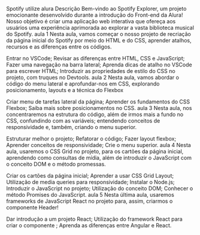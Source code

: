 Spotify utilize alura
Descrição
Bem-vindo ao Spotify Explorer, um projeto emocionante desenvolvido durante a introdução do Front-end da Alura!
Nosso objetivo é criar uma aplicação web interativa que ofereça aos usuários uma experiência aprimorada ao explorar a vasta biblioteca musical do Spotify.
aula 1
Nesta aula, vamos começar o nosso projeto de recriação da página inicial do Spotify por meio do HTML e do CSS, aprender atalhos, recursos e as diferenças entre os códigos.

Entrar no VSCode;
Revisar as diferenças entre HTML, CSS e JavaScript;
Fazer uma navegação na barra lateral;
Aprenda dicas de atalho no VSCode para escrever HTML;
Introduzir as propriedades de estilo do CSS no projeto, com truques no Devtools.
aula 2
Nesta aula, vamos abordar o código do menu lateral e aprofundar-nos em CSS, explorando posicionamento, layouts e a técnica do Flexbox

Criar menu de tarefas lateral da página;
Aprender os fundamentos do CSS Flexbox;
Saiba mais sobre posicionamentos no CSS.
aula 3
Nesta aula, nos concentraremos na estrutura do código, além de irmos mais a fundo no CSS, confundindo com as variáveis; entendendo conceitos de responsividade e, também, criando o menu superior.

Estruturar melhor o projeto;
Refatorar o código;
Fazer layout flexbox;
Aprender conceitos de responsividade;
Crie o menu superior.
aula 4
Nesta aula, usaremos o CSS Grid no projeto, para os cartões da página inicial, aprendendo como consultas de mídia, além de introduzir o JavaScript com o conceito DOM e o método promessas.

Criar os cartões da página inicial;
Aprender a usar CSS Grid Layout;
Utilização de media queries para responsividade;
Instalar o Node.js;
Introduzir o JavaScript no projeto;
Utilização do conceito DOM;
Conhecer o método Promises do JavaScript.
aula 5
Nesta última aula, usaremos frameworks de JavaScript React no projeto para, assim, criarmos o componente Header!

Dar introdução a um projeto React;
Utilização do framework React para criar o componente ;
Aprenda as diferenças entre Angular e React.
